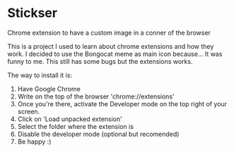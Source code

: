 # Stickser
Chrome extension to have a custom image in a conner of the browser

This is a project I used to learn about chrome extensions and how they work. I decided to use the Bongocat meme as main icon because... 
It was funny to me. This still has some bugs but the extensions works.

The way to install it is:

1) Have Google Chrome
2) Write on the top of the browser 'chrome://extensions'
3) Once you're there, activate the Developer mode on the top right of your screen.
4) Click on 'Load unpacked extension'
5) Select the folder where the extension is
6) Disable the developer mode (optional but recomended)
7) Be happy :)
